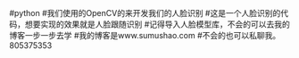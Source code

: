 #python
#我们使用的OpenCV的来开发我们的人脸识别
#这是一个人脸识别的代码，想要实现的效果就是人脸跟随识别
#记得导入人脸模型库，不会的可以去我的博客一步一步去学
#我的博客是www.sumushao.com
#不会的也可以私聊我。805375353
